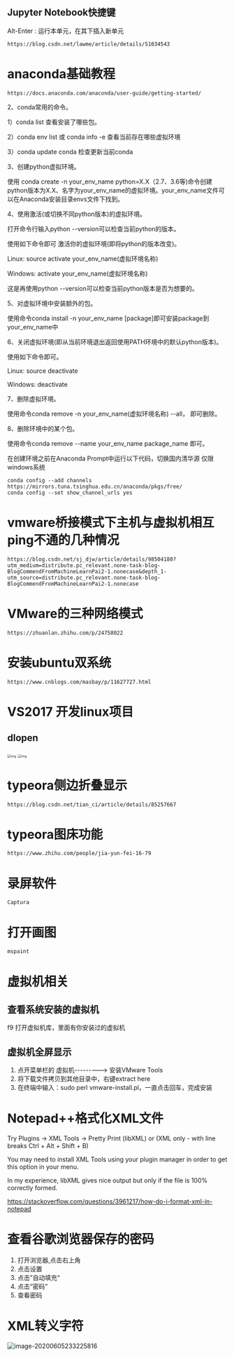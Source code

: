 ## Jupyter Notebook快捷键

Alt-Enter : 运行本单元，在其下插入新单元

```
https://blog.csdn.net/lawme/article/details/51034543
```



# anaconda基础教程

```
https://docs.anaconda.com/anaconda/user-guide/getting-started/
```

2、conda常用的命令。

  1）conda list 查看安装了哪些包。

  2）conda env list 或 conda info -e 查看当前存在哪些虚拟环境

  3）conda update conda 检查更新当前conda

3、创建python虚拟环境。

   使用 conda create -n your_env_name python=X.X（2.7、3.6等)命令创建python版本为X.X、名字为your_env_name的虚拟环境。your_env_name文件可以在Anaconda安装目录envs文件下找到。

4、使用激活(或切换不同python版本)的虚拟环境。

  打开命令行输入python --version可以检查当前python的版本。

  使用如下命令即可 激活你的虚拟环境(即将python的版本改变)。

  Linux: source activate your_env_name(虚拟环境名称)

  Windows: activate your_env_name(虚拟环境名称)

  这是再使用python --version可以检查当前python版本是否为想要的。

5、对虚拟环境中安装额外的包。

  使用命令conda install -n your_env_name [package]即可安装package到your_env_name中

6、关闭虚拟环境(即从当前环境退出返回使用PATH环境中的默认python版本)。

  使用如下命令即可。

  Linux: source deactivate

  Windows: deactivate

7、删除虚拟环境。

  使用命令conda remove -n your_env_name(虚拟环境名称) --all， 即可删除。

8、删除环境中的某个包。

  使用命令conda remove --name your_env_name package_name 即可。



在创建环境之前在Anaconda Prompt中运行以下代码，切换国内清华源
仅限windows系统

```
conda config --add channels https://mirrors.tuna.tsinghua.edu.cn/anaconda/pkgs/free/
conda config --set show_channel_urls yes
```

# vmware桥接模式下主机与虚拟机相互ping不通的几种情况

```
https://blog.csdn.net/sj_djw/article/details/98504180?utm_medium=distribute.pc_relevant.none-task-blog-BlogCommendFromMachineLearnPai2-1.nonecase&depth_1-utm_source=distribute.pc_relevant.none-task-blog-BlogCommendFromMachineLearnPai2-1.nonecase
```



# VMware的三种网络模式

```
https://zhuanlan.zhihu.com/p/24758022
```



# 安装ubuntu双系统

```
https://www.cnblogs.com/masbay/p/11627727.html
```

# VS2017 开发linux项目

## dlopen

<img src="E:\mygithub\markdown_note\images\1550546129_560350.png" alt="img" style="zoom:50%;" />

<img src="E:\mygithub\markdown_note\images\1550546129_911639.png" alt="img" style="zoom:50%;" />

# typeora侧边折叠显示

```
https://blog.csdn.net/tian_ci/article/details/85257667
```

# typeora图床功能

```
https://www.zhihu.com/people/jia-yun-fei-16-79
```



# 录屏软件

```
Captura
```

# 打开画图

```
mspaint
```

# 虚拟机相关

## 查看系统安装的虚拟机

f9 打开虚拟机库，里面有你安装过的虚拟机

## 虚拟机全屏显示

1. 点开菜单栏的 虚拟机---------> 安装VMware Tools
2. 将下载文件拷贝到其他目录中，右键extract here
3. 在终端中输入：sudo perl vmware-install.pl，一直点击回车，完成安装



# Notepad++格式化XML文件

Try Plugins -> XML Tools -> Pretty Print (libXML) or (XML only - with line breaks Ctrl + Alt + Shift + B)

You may need to install XML Tools using your plugin manager in order to get this option in your menu.

In my experience, libXML gives nice output but only if the file is 100% correctly formed.

https://stackoverflow.com/questions/3961217/how-do-i-format-xml-in-notepad

# 查看谷歌浏览器保存的密码

1. 打开浏览器,点击右上角
2. 点击设置
3. 点击”自动填充“
4. 点击“密码”
5. 查看密码

# XML转义字符

![image-20200605233225816](E:\mygithub\markdown_note\images\image-20200605233225816.png)
